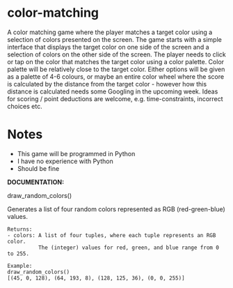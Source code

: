 # color-matching
A color matching game where the player matches a target color using a selection of colors presented on the screen. The game starts with a simple interface that displays the target color on one side of the screen and a selection of colors on the other side of the screen. The player needs to click or tap on the color that matches the target color using a color palette. Color palette will be relatively close to the target color. Either options will be given as a palette of 4-6 colours, or maybe an entire color wheel where the score is calculated by the distance from the target color - however how this distance is calculated needs some Googling in the upcoming week. Ideas for scoring  / point deductions are welcome, e.g. time-constraints, incorrect choices etc. 

# Notes
- This game will be programmed in Python
- I have no experience with Python
- Should be fine

**DOCUMENTATION:**

draw_random_colors()
    
Generates a list of four random colors represented as RGB (red-green-blue) values.

    Returns:
    - colors: A list of four tuples, where each tuple represents an RGB color.
              The (integer) values for red, green, and blue range from 0 to 255.

    Example:
    draw_random_colors()
    [(45, 0, 128), (64, 193, 8), (128, 125, 36), (0, 0, 255)]
